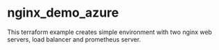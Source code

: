 # nginx_demo_azure
This terraform example creates simple environment with two nginx web servers, load balancer and prometheus server.